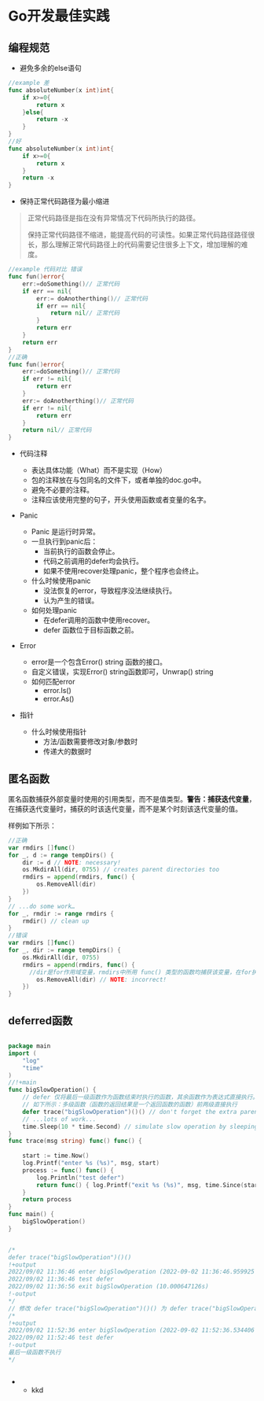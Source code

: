 # Go开发最佳实践

## 编程规范

+ 避免多余的else语句

```Go
//example 差
func absoluteNumber(x int)int{
    if x>=0{
        return x
    }else{
        return -x
    }
}
//好
func absoluteNumber(x int)int{
    if x>=0{
        return x
    }
    return -x
}
```

- 保持正常代码路径为最小缩进

> 正常代码路径是指在没有异常情况下代码所执行的路径。
>
> 保持正常代码路径不缩进，能提高代码的可读性。如果正常代码路径路径很长，那么理解正常代码路径上的代码需要记住很多上下文，增加理解的难度。

```Go
//example 代码对比 错误
func fun()error{
    err:=doSomething()// 正常代码
    if err == nil{
        err:= doAnotherthing()// 正常代码
        if err == nil{
            return nil// 正常代码
        }
        return err
    }
    return err
}
//正确
func fun()error{
    err:=doSomething()// 正常代码
    if err != nil{
        return err
    }
    err:= doAnotherthing()// 正常代码
    if err != nil{
        return err
    }
    return nil// 正常代码
}
```

- 代码注释
  - 表达具体功能（What）而不是实现（How）
  - 包的注释放在与包同名的文件下，或者单独的doc.go中。
  - 避免不必要的注释。
  - 注释应该使用完整的句子，开头使用函数或者变量的名字。

- Panic
  - Panic 是运行时异常。
  - 一旦执行到panic后：
    - 当前执行的函数会停止。
    - 代码之前调用的defer均会执行。
    - 如果不使用recover处理panic，整个程序也会终止。
  - 什么时候使用panic
    - 没法恢复的error，导致程序没法继续执行。
    - 认为产生的错误。
  - 如何处理panic
    - 在defer调用的函数中使用recover。
    - defer 函数位于目标函数之前。

- Error
  - error是一个包含Error() string 函数的接口。
  - 自定义错误，实现Error() string函数即可，Unwrap() string 
  - 如何匹配error
    - error.Is()
    - error.As()

- 指针
  - 什么时候使用指针
    - 方法/函数需要修改对象/参数时
    - 传递大的数据时

## 匿名函数

匿名函数捕获外部变量时使用的引用类型，而不是值类型。**警告：捕获迭代变量**，在捕获迭代变量时，捕获的时该迭代变量，而不是某个时刻该迭代变量的值。

样例如下所示：

```go
//正确
var rmdirs []func()
for _, d := range tempDirs() {
    dir := d // NOTE: necessary!
    os.MkdirAll(dir, 0755) // creates parent directories too
    rmdirs = append(rmdirs, func() {
        os.RemoveAll(dir)
    })
}
// ...do some work…
for _, rmdir := range rmdirs {
    rmdir() // clean up
}
//错误
var rmdirs []func()
for _, dir := range tempDirs() {
    os.MkdirAll(dir, 0755)
    rmdirs = append(rmdirs, func() {
      //dir是for作用域变量，rmdirs中所用 func() 类型的函数均捕获该变量，在for执行结束时，dir为tempDirs最后一个元素，执行rmdir()时，仅删除最有一个文件夹。
        os.RemoveAll(dir) // NOTE: incorrect!
    })
}
```

## deferred函数

```go

package main
import (
	"log"
	"time"
)
//!+main
func bigSlowOperation() {
    // defer 仅将最后一级函数作为函数结束时执行的函数，其余函数作为表达式直接执行。
    // 如下所示：多级函数（函数的返回结果是一个返回函数的函数）前两级直接执行
	defer trace("bigSlowOperation")()() // don't forget the extra parentheses
	// ...lots of work...
	time.Sleep(10 * time.Second) // simulate slow operation by sleeping
}
func trace(msg string) func() func() {
  
	start := time.Now()
	log.Printf("enter %s (%s)", msg, start)
	process := func() func() {
		log.Println("test defer")
		return func() { log.Printf("exit %s (%s)", msg, time.Since(start)) }
	}
	return process
}
func main() {
	bigSlowOperation()
}


/*
defer trace("bigSlowOperation")()()
!+output
2022/09/02 11:36:46 enter bigSlowOperation (2022-09-02 11:36:46.959925 +0800 CST m=+0.000141764)
2022/09/02 11:36:46 test defer
2022/09/02 11:36:56 exit bigSlowOperation (10.000647126s)
!-output
*/
// 修改 defer trace("bigSlowOperation")()() 为 defer trace("bigSlowOperation")() 执行结果如下：
/* 
!+output
2022/09/02 11:52:36 enter bigSlowOperation (2022-09-02 11:52:36.534406 +0800 CST m=+0.000128712)
2022/09/02 11:52:46 test defer
!-output
最后一级函数不执行
*/

```



```

```

+   
    +   kkd
